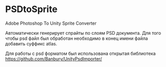 # PSDtoSprite
Adobe Photoshop To Unity Sprite Converter

Автоматически генерирует спрайты по слоям PSD документа. 
Для того чтобы psd файл был обработан необходимо в конец имени файла добавить суффикс atlas.

Для работы с psd форматом был использована открытая библиотека https://github.com/Banbury/UnityPsdImporter/

